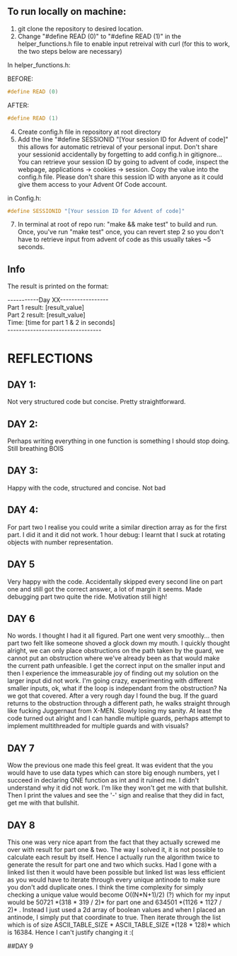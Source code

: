 ## To run locally on machine:

1. git clone the repository to desired location.
2. Change "#define READ (0)" to "#define READ (1)" in the helper_functions.h file to enable input retreival with curl (for this to work, the two steps below are necessary)


In helper_functions.h:

BEFORE:
```c
#define READ (0)
```
AFTER:
```c
#define READ (1)
```

4. Create config.h file in repository at root directory
5. Add the line "#define SESSIONID "[Your session ID for Advent of code]" this allows for automatic retrieval of your personal input. Don't share your sessionid accidentally by forgetting to add config.h in gitignore...
   You can retrieve your session ID by going to advent of code, inspect the webpage, applications -> cookies -> session. Copy the value into the config.h file. Please don't share this session ID with anyone as it could give
   them access to your Advent Of Code account.

 in Config.h:
```c
#define SESSIONID "[Your session ID for Advent of code]"
```
7. In terminal at root of repo run: "make && make test" to build and run. Once, you've run "make test" once, you can revert step 2 so you don't have to retrieve input from advent of code as this usually takes ~5 seconds.


## Info
The result is printed on the format:

\-----------Day XX-----------------  
Part 1 result: [result_value]  
Part 2 result: [result_value]  
Time: [time for part 1 & 2 in seconds]  
\---------------------------------

# REFLECTIONS

## DAY 1:
Not very structured code but concise. Pretty straightforward.

## DAY 2:
Perhaps writing everything in one function is something I should stop doing. Still breathing BOIS

## DAY 3:
Happy with the code, structured and concise. Not bad

## DAY 4:
For part two I realise you could write a similar direction array as for the first part. I did it and it did not work.
1 hour debug: I learnt that I suck at rotating objects with number representation.

## DAY 5
Very happy with the code. Accidentally skipped every second line on part one and still got the correct answer, a lot of margin it seems. Made debugging part two
quite the ride. Motivation still high!


## DAY 6
No words. I thought I had it all figured. Part one went very smoothly... then part two felt like someone shoved a glock down my mouth. I quickly thought alright,
we can only place obstructions on the path taken by the guard, we cannot put an obstruction where we've already been as that would make the current path unfeasible. I get the correct input
on the smaller input and then I experience the immeasurable joy of finding out my solution on the larger input did not work. I'm going crazy,  experimenting with different smaller inputs, ok, what if
the loop is independant from the obstruction? Na we got that covered. After a very rough day I found the bug. If the guard returns to the obstruction through a different path, he walks straight through like fucking
Juggernaut from X-MEN. Slowly losing my sanity. At least the code turned out alright and I can handle multiple guards, perhaps attempt to implement multithreaded for multiple guards and with visuals?

## DAY 7
Wow the previous one made this feel great. It was evident that the you would have to use data types which can store big enough numbers, yet I succeed in declaring ONE function as int and it ruined me. I didn't understand why it did not work. I'm
like they won't get me with that bullshit. Then I print the values and see the '-' sign and realise that they did in fact, get me with that bullshit.

## DAY 8
This one was very nice apart from the fact that they actually screwed me over with result for part one & two. The way I solved it, it is not possible to calculate each result by itself. Hence I actually run the algorithm
twice to generate the result for part one and two which sucks. Had I gone with a linked list then it would have been possible but linked list was less efficient as you would have to iterate through every unique 
antinode to make sure you don't add duplicate ones. I think the time complexity for simply checking a unique value would become O((N*N+1)/2) (?) which for my input would be 50721 \*(318 * 319 / 2)\* for part one and 634501 \*(1126 * 1127 / 2)\* . Instead I just used a 2d array of boolean values and when I placed an antinode, I simply put that coordinate to true. Then iterate through the list which is of size ASCII_TABLE_SIZE * ASCII_TABLE_SIZE \*(128 * 128)\* which is 16384. Hence I can't justify changing it :(

##DAY 9
